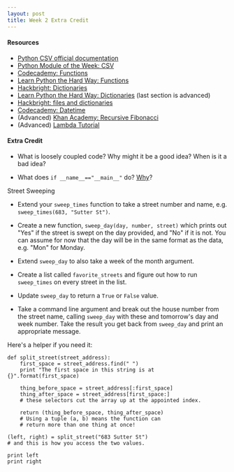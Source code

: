 ```yaml
---
layout: post
title: Week 2 Extra Credit
---
```


#### Resources

* [Python CSV official documentation](https://docs.python.org/2/library/csv.html)
* [Python Module of the Week: CSV](http://pymotw.com/2/csv/)
* [Codecademy: Functions](http://www.codecademy.com/courses/python-beginner-c7VZg/0/1?curriculum_id=4f89dab3d788890003000096)
* [Learn Python the Hard Way: Functions](http://learnpythonthehardway.org/book/ex18.html)
* [Hackbright: Dictionaries](https://github.com/hackbrightacademy/Hackbright-Curriculum/tree/master/Exercise06)
* [Learn Python the Hard Way: Dictionaries](http://learnpythonthehardway.org/book/ex39.html) (last section is advanced)
* [Hackbright: files and dictionaries](https://github.com/hackbrightacademy/Hackbright-Curriculum/tree/master/Exercise07)
* [Codecademy: Datetime](http://www.codecademy.com/courses/python-beginner-en-zFPOx/0/1)
* (Advanced) [Khan Academy: Recursive Fibonacci](https://www.youtube.com/watch?v=urPVT1lymzU&index=18&list=PL36E7A2B75028A3D6)
* (Advanced) [Lambda Tutorial](http://pythonconquerstheuniverse.wordpress.com/2011/08/29/lambda_tutorial/)

#### Extra Credit

* What is loosely coupled code? Why might it be a good idea? When is it a bad idea?

* What does `if __name__=="__main__"` do? [Why](http://stackoverflow.com/a/20158605/3508332)?

Street Sweeping

* Extend your `sweep_times` function to take a street number and name, e.g. `sweep_times(683, "Sutter St")`.

* Create a new function, `sweep_day(day, number, street)` which prints out "Yes" if the street is swept on the day provided, and "No" if it is not. You can assume for now that the day will be in the same format as the data, e.g. "Mon" for Monday.

* Extend `sweep_day` to also take a week of the month argument.

* Create a list called `favorite_streets` and figure out how to run `sweep_times` on every street in the list.

* Update `sweep_day` to return a `True` or `False` value.

* Take a command line argument and break out the house number from the street name, calling `sweep_day` with these and tomorrow's day and week number. Take the result you get back from `sweep_day` and print an appropriate message.

Here's a helper if you need it:

```
def split_street(street_address):
    first_space = street_address.find(" ")
    print "The first space in this string is at {}".format(first_space)    
    
    thing_before_space = street_address[:first_space]
    thing_after_space = street_address[first_space:]
    # these selectors cut the array up at the appointed index.
    
    return (thing_before_space, thing_after_space)
    # Using a tuple (a, b) means the function can
    # return more than one thing at once!
    
(left, right) = split_street("683 Sutter St")
# and this is how you access the two values.

print left
print right
```
 